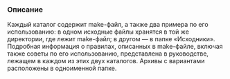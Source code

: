 ### Описание

Каждый каталог содержит make-файл, а также два примера по его использованию: в одном исходные файлы хранятся в той же директории, где лежит make-файл; в другом — в папке «Исходники». Подробная информация о правилах, описанных в make-файле, включая также советы по его использованию, представлена в руководстве, лежащем в каждом из этих двух каталогов. Архивы с вариантами расположены в одноименной папке.
